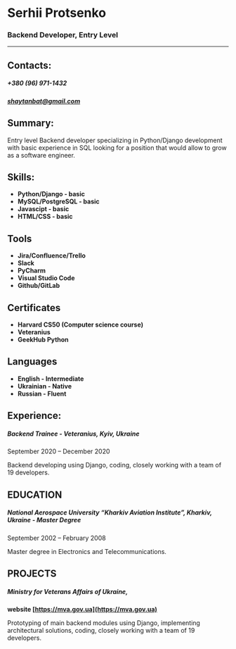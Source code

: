 # Serhii Protsenko

### Backend Developer, Entry Level

---

## Contacts:

##### +380 (96) 971-1432

##### shaytanbat@gmail.com

## Summary:

Entry level Backend developer specializing in Python/Django development with basic experience in SQL
looking for a position that would allow to grow as a software engineer.

## Skills:

- **Python/Django - basic**
- **MySQL/PostgreSQL - basic**
- **Javascipt - basic**
- **HTML/CSS - basic**

## Tools

- **Jira/Confluence/Trello**
- **Slack**
- **PyCharm**
- **Visual Studio Code**
- **Github/GitLab**

## Certificates

- **Harvard CS50 (Computer science course)**
- **Veteranius**
- **GeekHub Python**

## Languages

- **English - Intermediate**
- **Ukrainian - Native**
- **Russian - Fluent**

## Experience:

##### **Backend Trainee** - Veteranius, Kyiv, Ukraine

September 2020 – December 2020

Backend developing using Django, coding, closely working with a team of 19 developers.

## EDUCATION

##### **National Aerospace University “Kharkiv Aviation Institute”,** Kharkiv, Ukraine - **Master Degree**

September 2002 – February 2008

Master degree in Electronics and Telecommunications.

## PROJECTS

##### **Ministry for Veterans Affairs of Ukraine,**

**website [https://mva.gov.ua](https://mva.gov.ua)**

Prototyping of main backend modules using Django, implementing architectural solutions, coding,
closely working with a team of 19 developers.
